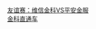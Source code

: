  
[友谊赛：维信金科VS平安金服](http://www.dianyue.me/archives/899/osj3qy9rt8qknqii/)  
[金科直通车](http://www.dianyue.me/archives/766/mtm1kbdz5vz2cc5h/)